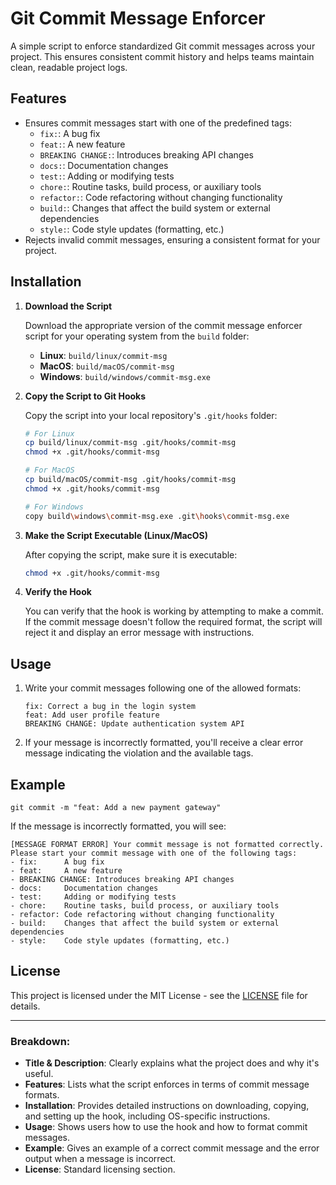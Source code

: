 # Git Commit Message Enforcer

A simple script to enforce standardized Git commit messages across your project. This ensures consistent commit history and helps teams maintain clean, readable project logs.

## Features

- Ensures commit messages start with one of the predefined tags:
  - `fix:`: A bug fix
  - `feat:`: A new feature
  - `BREAKING CHANGE:`: Introduces breaking API changes
  - `docs:`: Documentation changes
  - `test:`: Adding or modifying tests
  - `chore:`: Routine tasks, build process, or auxiliary tools
  - `refactor:`: Code refactoring without changing functionality
  - `build:`: Changes that affect the build system or external dependencies
  - `style:`: Code style updates (formatting, etc.)
- Rejects invalid commit messages, ensuring a consistent format for your project.

## Installation

1. **Download the Script**

   Download the appropriate version of the commit message enforcer script for your operating system from the `build` folder:
   
   - **Linux**: `build/linux/commit-msg`
   - **MacOS**: `build/macOS/commit-msg`
   - **Windows**: `build/windows/commit-msg.exe`

2. **Copy the Script to Git Hooks**

   Copy the script into your local repository's `.git/hooks` folder:

   ```bash
   # For Linux
   cp build/linux/commit-msg .git/hooks/commit-msg
   chmod +x .git/hooks/commit-msg

   # For MacOS
   cp build/macOS/commit-msg .git/hooks/commit-msg
   chmod +x .git/hooks/commit-msg

   # For Windows
   copy build\windows\commit-msg.exe .git\hooks\commit-msg.exe
   ```

3. **Make the Script Executable (Linux/MacOS)**

   After copying the script, make sure it is executable:

   ```bash
   chmod +x .git/hooks/commit-msg
   ```

4. **Verify the Hook**

   You can verify that the hook is working by attempting to make a commit. If the commit message doesn't follow the required format, the script will reject it and display an error message with instructions.

## Usage

1. Write your commit messages following one of the allowed formats:

   ```
   fix: Correct a bug in the login system
   feat: Add user profile feature
   BREAKING CHANGE: Update authentication system API
   ```

2. If your message is incorrectly formatted, you'll receive a clear error message indicating the violation and the available tags.

## Example

```
git commit -m "feat: Add a new payment gateway"
```

If the message is incorrectly formatted, you will see:

```
[MESSAGE FORMAT ERROR] Your commit message is not formatted correctly.
Please start your commit message with one of the following tags:
- fix:      A bug fix
- feat:     A new feature
- BREAKING CHANGE: Introduces breaking API changes
- docs:     Documentation changes
- test:     Adding or modifying tests
- chore:    Routine tasks, build process, or auxiliary tools
- refactor: Code refactoring without changing functionality
- build:    Changes that affect the build system or external dependencies
- style:    Code style updates (formatting, etc.)
```

## License

This project is licensed under the MIT License - see the [LICENSE](LICENSE) file for details.

---

### Breakdown:

- **Title & Description**: Clearly explains what the project does and why it's useful.
- **Features**: Lists what the script enforces in terms of commit message formats.
- **Installation**: Provides detailed instructions on downloading, copying, and setting up the hook, including OS-specific instructions.
- **Usage**: Shows users how to use the hook and how to format commit messages.
- **Example**: Gives an example of a correct commit message and the error output when a message is incorrect.
- **License**: Standard licensing section.
